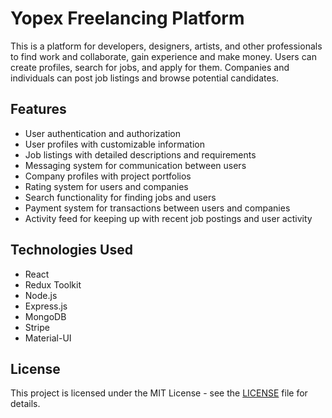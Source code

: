 # Yopex Freelancing Platform

This is a platform for developers, designers, artists, and other professionals to find work and collaborate, gain experience and make money. Users can create profiles, search for jobs, and apply for them. Companies and individuals can post job listings and browse potential candidates.

## Features

- User authentication and authorization
- User profiles with customizable information
- Job listings with detailed descriptions and requirements
- Messaging system for communication between users
- Company profiles with project portfolios
- Rating system for users and companies
- Search functionality for finding jobs and users
- Payment system for transactions between users and companies
- Activity feed for keeping up with recent job postings and user activity

## Technologies Used

- React
- Redux Toolkit
- Node.js
- Express.js
- MongoDB
- Stripe
- Material-UI

## License

This project is licensed under the MIT License - see the [LICENSE](https://www.notion.so/LICENSE) file for details.
